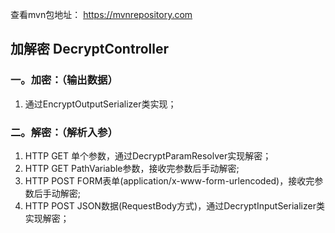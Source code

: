 查看mvn包地址： https://mvnrepository.com

## 加解密 DecryptController
### 一。加密：（输出数据）
1. 通过EncryptOutputSerializer类实现；

### 二。解密：（解析入参）
1. HTTP GET 单个参数，通过DecryptParamResolver实现解密；
2. HTTP GET PathVariable参数，接收完参数后手动解密;
3. HTTP POST FORM表单(application/x-www-form-urlencoded)，接收完参数后手动解密;
4. HTTP POST JSON数据(RequestBody方式)，通过DecryptInputSerializer类实现解密；
